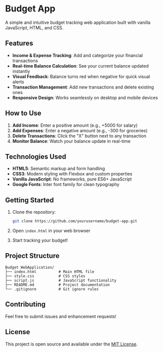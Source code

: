 # Budget App

A simple and intuitive budget tracking web application built with vanilla JavaScript, HTML, and CSS.

## Features

- **Income & Expense Tracking**: Add and categorize your financial transactions
- **Real-time Balance Calculation**: See your current balance updated instantly
- **Visual Feedback**: Balance turns red when negative for quick visual alerts
- **Transaction Management**: Add new transactions and delete existing ones
- **Responsive Design**: Works seamlessly on desktop and mobile devices

## How to Use

1. **Add Income**: Enter a positive amount (e.g., +5000 for salary)
2. **Add Expenses**: Enter a negative amount (e.g., -300 for groceries)
3. **Delete Transactions**: Click the "X" button next to any transaction
4. **Monitor Balance**: Watch your balance update in real-time

## Technologies Used

- **HTML5**: Semantic markup and form handling
- **CSS3**: Modern styling with Flexbox and custom properties
- **Vanilla JavaScript**: No frameworks, pure ES6+ JavaScript
- **Google Fonts**: Inter font family for clean typography

## Getting Started

1. Clone the repository:
   ```bash
   git clone https://github.com/yourusername/budget-app.git
   ```

2. Open `index.html` in your web browser

3. Start tracking your budget!

## Project Structure

```
Budget WebApplication/
├── index.html          # Main HTML file
├── style.css           # CSS styles
├── script.js           # JavaScript functionality
├── README.md           # Project documentation
└── .gitignore          # Git ignore rules
```

## Contributing

Feel free to submit issues and enhancement requests!

## License

This project is open source and available under the [MIT License](LICENSE). 